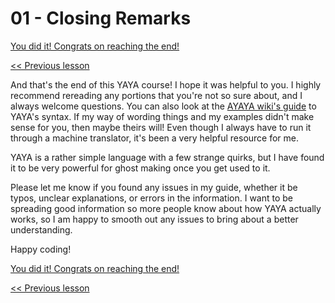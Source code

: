 # 01 - Closing Remarks

[You did it! Congrats on reaching the end!]()

[<< Previous lesson](https://github.com/Zichqec/YAYA_Fundamentals/blob/main/Module%2012%20-%20Final%20Thoughts/00%20-%20What%20To%20Do%20Next.md)

And that's the end of this YAYA course! I hope it was helpful to you. I highly recommend rereading any portions that you're not so sure about, and I always welcome questions. You can also look at the [AYAYA wiki's guide](https://emily.shillest.net/ayaya/index.php?%E3%83%9E%E3%83%8B%E3%83%A5%E3%82%A2%E3%83%AB/%E6%96%87%E6%B3%95) to YAYA's syntax. If my way of wording things and my examples didn't make sense for you, then maybe theirs will! Even though I always have to run it through a machine translator, it's been a very helpful resource for me.

YAYA is a rather simple language with a few strange quirks, but I have found it to be very powerful for ghost making once you get used to it.

Please let me know if you found any issues in my guide, whether it be typos, unclear explanations, or errors in the information. I want to be spreading good information so more people know about how YAYA actually works, so I am happy to smooth out any issues to bring about a better understanding.

Happy coding!

[You did it! Congrats on reaching the end!]()

[<< Previous lesson](https://github.com/Zichqec/YAYA_Fundamentals/blob/main/Module%2012%20-%20Final%20Thoughts/00%20-%20What%20To%20Do%20Next.md)